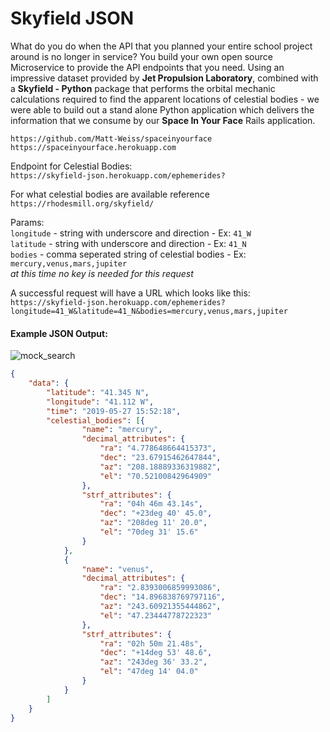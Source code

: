 # Skyfield JSON

What do you do when the API that you planned your entire school project around is no longer in service? You build your own open source Microservice to provide the API endpoints that you need. Using an impressive dataset provided by **Jet Propulsion Laboratory**, combined with a **Skyfield - Python** package that performs the orbital mechanic calculations required to find the apparent locations of celestial bodies  - we were able to build out a stand alone Python application which delivers the information that we consume by our **Space In Your Face** Rails application.

`https://github.com/Matt-Weiss/spaceinyourface`
`https://spaceinyourface.herokuapp.com`

Endpoint for Celestial Bodies:\
`https://skyfield-json.herokuapp.com/ephemerides?`

For what celestial bodies are available reference
`https://rhodesmill.org/skyfield/`

Params:\
`longitude` - string with underscore and direction - Ex: `41_W`\
`latitude` - string with underscore and direction - Ex: `41_N`\
`bodies` - comma seperated string of celestial bodies - Ex: `mercury,venus,mars,jupiter`\
*at this time no key is needed for this request*

A successful request will have a URL which looks like this: \
`https://skyfield-json.herokuapp.com/ephemerides?longitude=41_W&latitude=41_N&bodies=mercury,venus,mars,jupiter`

#### Example JSON Output:

![mock_search](skyfield_json_postnman.png)

```json
{
	"data": {
		"latitude": "41.345 N",
		"longitude": "41.112 W",
		"time": "2019-05-27 15:52:18",
		"celestial_bodies": [{
				"name": "mercury",
				"decimal_attributes": {
					"ra": "4.778648664415373",
					"dec": "23.67915462647844",
					"az": "208.18889336319882",
					"el": "70.52100842964909"
				},
				"strf_attributes": {
					"ra": "04h 46m 43.14s",
					"dec": "+23deg 40' 45.0",
					"az": "208deg 11' 20.0",
					"el": "70deg 31' 15.6"
				}
			},
			{
				"name": "venus",
				"decimal_attributes": {
					"ra": "2.8393006859993086",
					"dec": "14.896838769797116",
					"az": "243.60921355444862",
					"el": "47.23444778722323"
				},
				"strf_attributes": {
					"ra": "02h 50m 21.48s",
					"dec": "+14deg 53' 48.6",
					"az": "243deg 36' 33.2",
					"el": "47deg 14' 04.0"
				}
			}
		]
	}
}
```
